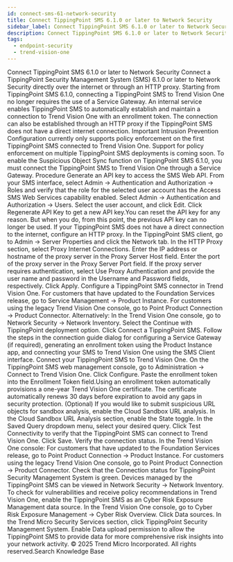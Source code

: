 ```yaml
---
id: connect-sms-61-network-security
title: Connect TippingPoint SMS 6.1.0 or later to Network Security
sidebar_label: Connect TippingPoint SMS 6.1.0 or later to Network Security
description: Connect TippingPoint SMS 6.1.0 or later to Network Security
tags:
  - endpoint-security
  - trend-vision-one
---
```


 Connect TippingPoint SMS 6.1.0 or later to Network Security Connect a TippingPoint Security Management System (SMS) 6.1.0 or later to Network Security directly over the internet or through an HTTP proxy. Starting from TippingPoint SMS 6.1.0, connecting a TippingPoint SMS to Trend Vision One no longer requires the use of a Service Gateway. An internal service enables TippingPoint SMS to automatically establish and maintain a connection to Trend Vision One with an enrollment token. The connection can also be established through an HTTP proxy if the TippingPoint SMS does not have a direct internet connection. Important Intrusion Prevention Configuration currently only supports policy enforcement on the first TippingPoint SMS connected to Trend Vision One. Support for policy enforcement on multiple TippingPoint SMS deployments is coming soon. To enable the Suspicious Object Sync function on TippingPoint SMS 6.1.0, you must connect the TippingPoint SMS to Trend Vision One through a Service Gateway. Procedure Generate an API key to access the SMS Web API. From your SMS interface, select Admin → Authentication and Authorization → Roles and verify that the role for the selected user account has the Access SMS Web Services capability enabled. Select Admin → Authentication and Authorization → Users. Select the user account, and click Edit. Click Regenerate API Key to get a new API key.You can reset the API key for any reason. But when you do, from this point, the previous API key can no longer be used. If your TippingPoint SMS does not have a direct connection to the internet, configure an HTTP proxy. In the TippingPoint SMS client, go to Admin → Server Properties and click the Network tab. In the HTTP Proxy section, select Proxy Internet Connections. Enter the IP address or hostname of the proxy server in the Proxy Server Host field. Enter the port of the proxy server in the Proxy Server Port field. If the proxy server requires authentication, select Use Proxy Authentication and provide the user name and password in the Username and Password fields, respectively. Click Apply. Configure a TippingPoint SMS connector in Trend Vision One. For customers that have updated to the Foundation Services release, go to Service Management → Product Instance. For customers using the legacy Trend Vision One console, go to Point Product Connection → Product Connector. Alternatively: In the Trend Vision One console, go to Network Security → Network Inventory. Select the Continue with TippingPoint deployment option. Click Connect a TippingPoint SMS. Follow the steps in the connection guide dialog for configuring a Service Gateway (if required), generating an enrollment token using the Product Instance app, and connecting your SMS to Trend Vision One using the SMS Client interface. Connect your TippingPoint SMS to Trend Vision One. On the TippingPoint SMS web management console, go to Administration → Connect to Trend Vision One. Click Configure. Paste the enrollment token into the Enrollment Token field.Using an enrollment token automatically provisions a one-year Trend Vision One certificate. The certificate automatically renews 30 days before expiration to avoid any gaps in security protection. (Optional) If you would like to submit suspicious URL objects for sandbox analysis, enable the Cloud Sandbox URL analysis. In the Cloud Sandbox URL Analysis section, enable the State toggle. In the Saved Query dropdown menu, select your desired query. Click Test Connectivity to verify that the TippingPoint SMS can connect to Trend Vision One. Click Save. Verify the connection status. In the Trend Vision One console: For customers that have updated to the Foundation Services release, go to Point Product Connection → Product Instance. For customers using the legacy Trend Vision One console, go to Point Product Connection → Product Connector. Check that the Connection status for TippingPoint Security Management System is green. Devices managed by the TippingPoint SMS can be viewed in Network Security → Network Inventory. To check for vulnerabilities and receive policy recommendations in Trend Vision One, enable the TippingPoint SMS as an Cyber Risk Exposure Management data source. In the Trend Vision One console, go to Cyber Risk Exposure Management → Cyber Risk Overview. Click Data sources. In the Trend Micro Security Services section, click TippingPoint Security Management System. Enable Data upload permission to allow the TippingPoint SMS to provide data for more comprehensive risk insights into your network activity. © 2025 Trend Micro Incorporated. All rights reserved.Search Knowledge Base